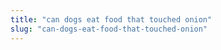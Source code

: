 ```yaml
---
title: "can dogs eat food that touched onion"
slug: "can-dogs-eat-food-that-touched-onion"
---
```


